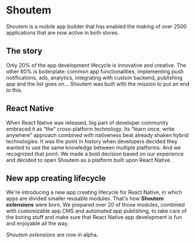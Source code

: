 # Shoutem

Shoutem is a mobile app builder that has enabled the making of over 2500 applications that are now active in both stores.

## The story

Only 20% of the app development lifecycle is innovative and creative. The other 80% is boilerplate: common app functionalities, implementing push notifications, ads, analytics, integrating with custom backend, publishing app and the list goes on... Shoutem was built with the mission to put an end to this. 


## React Native

When React Native was released, big part of developer community embraced it as “the” cross-platform technology. Its “learn once, write anywhere” approach combined with nativeness beat already shaken hybrid technologies. It was the point in history when developers decided they wanted to use the same knowledge between multiple platforms. And we recognized that point. We made a bold decision based on our experience and decided to open Shoutem as a platform built upon React Native.

## New app creating lifecycle

We're introducing a new app creating lifecycle for React Native, in which apps are divided smaller reusable modules. That's how **Shoutem extensions** were born. We prepared over 20 of those modules, combined with customizable app CMS and automated app publishing, to take care of the boring stuff and make sure that React Native app development is fun and enjoyable all the way.

*Shoutem extensions* are now in alpha.